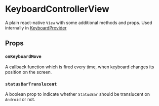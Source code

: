 # KeyboardControllerView

A plain react-native `View` with some additional methods and props. Used internally in [KeyboardProvider](./keyboard-provider.md)

## Props

### `onKeyboardMove`

A callback function which is fired every time, when keyboard changes its position on the screen.

### `statusBarTranslucent`

A boolean prop to indicate whether `StatusBar` should be translucent on `Android` or not.
